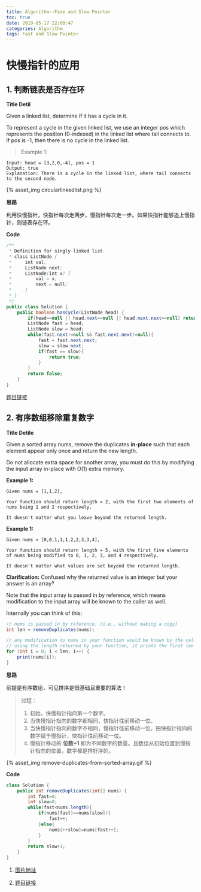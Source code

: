 ```yaml
---
title: Algorithm--Fase and Slow Pointer
toc: true
date: 2019-05-17 22:00:47
categories: Algorithm
tags: Fast and Slow Pointer
---
```

# **快慢指针的应用**

## **1. 判断链表是否存在环**

**Title Detil**

Given a linked list, determine if it has a cycle in it.

To represent a cycle in the given linked list, we use an integer pos which represents the position (0-indexed) in the linked list where tail connects to. If pos is -1, then there is no cycle in the linked list.

>Example 1:

```
Input: head = [3,2,0,-4], pos = 1
Output: true
Explanation: There is a cycle in the linked list, where tail connects to the second node.
```

{% asset_img  circularlinkedlist.png %}

**思路**

利用快慢指针，快指针每次走两步，慢指针每次走一步。如果快指针能够追上慢指针，则链表存在环。

**Code**
```Java
/**
 * Definition for singly-linked list.
 * class ListNode {
 *     int val;
 *     ListNode next;
 *     ListNode(int x) {
 *         val = x;
 *         next = null;
 *     }
 * }
 */
public class Solution {
    public boolean hasCycle(ListNode head) {
        if(head==null || head.next==null || head.next.next==null) return false;
        ListNode fast = head;
        ListNode slow = head;
        while(fast.next!=null && fast.next.next!=null){
            fast = fast.next.next;
            slow = slow.next;
            if(fast == slow){
                return true;
            }
        }
        return false;
    }
}
```
[题目链接](https://leetcode-cn.com/problems/linked-list-cycle/)

## **2. 有序数组移除重复数字**

**Title Detile**

Given a sorted array nums, remove the duplicates **in-place** such that each element appear only once and return the new length.

Do not allocate extra space for another array, you must do this by modifying the input array in-place with O(1) extra memory.

**Example 1:**
```
Given nums = [1,1,2],

Your function should return length = 2, with the first two elements of nums being 1 and 2 respectively.

It doesn't matter what you leave beyond the returned length.
```

**Example 1:**
```
Given nums = [0,0,1,1,1,2,2,3,3,4],

Your function should return length = 5, with the first five elements of nums being modified to 0, 1, 2, 3, and 4 respectively.

It doesn't matter what values are set beyond the returned length.
```

**Clarification:**
Confused why the returned value is an integer but your answer is an array?

Note that the input array is passed in by reference, which means modification to the input array will be known to the caller as well.

Internally you can think of this:
```java
// nums is passed in by reference. (i.e., without making a copy)
int len = removeDuplicates(nums);

// any modification to nums in your function would be known by the caller.
// using the length returned by your function, it prints the first len elements.
for (int i = 0; i < len; i++) {
    print(nums[i]);
}
```

**思路**

前提是有序数组，可见排序是很基础且重要的算法！

>过程：
>1. 初始，快慢指针指向第一个数字。
>2. 当快慢指针指向的数字都相同，快指针往前移动一位。
>3. 当快慢指针指向的数字不相同，慢指针往前移动一位，把快指针指向的数字赋予慢指针，快指针往前移动一位。
>4. 慢指针移动的 **位数+1** 即为不同数字的数量。且数组从初始位置到慢指针指向的位置，数字都是排好序的。

{% asset_img  remove-duplicates-from-sorted-array.gif %}

**Code**
```Java
class Solution {
    public int removeDuplicates(int[] nums) {
        int fast=0;
        int slow=0;
        while(fast<nums.length){
            if(nums[fast]==nums[slow]){
                fast++;
            }else{
                nums[++slow]=nums[fast++];
            }
        }
        return slow+1;
    }
}
```

1. [图片地址]( https://github.com/MisterBooo/LeetCodeAnimation)   

2. [题目链接](https://leetcode.com/problems/remove-duplicates-from-sorted-array/description/)

